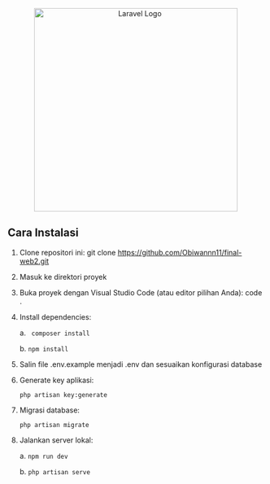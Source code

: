 <p align="center"><a href="https://laravel.com" target="_blank"><img src="https://raw.githubusercontent.com/laravel/art/master/logo-lockup/5%20SVG/2%20CMYK/1%20Full%20Color/laravel-logolockup-cmyk-red.svg" width="400" alt="Laravel Logo"></a></p>



## Cara Instalasi

1. Clone repositori ini: git clone https://github.com/Obiwannn11/final-web2.git
2. Masuk ke direktori proyek
3. Buka proyek dengan Visual Studio Code (atau editor pilihan Anda): code .
4. Install dependencies:

   a.  ```  composer install ```

   b.   ``` npm install  ```
 
6. Salin file .env.example menjadi .env dan sesuaikan konfigurasi database
7. Generate key aplikasi:
   
     ``` php artisan key:generate ```

8. Migrasi database:

     ``` php artisan migrate ```

9. Jalankan server lokal:

    a.  ``` npm run dev ```

    b. ``` php artisan serve ```

